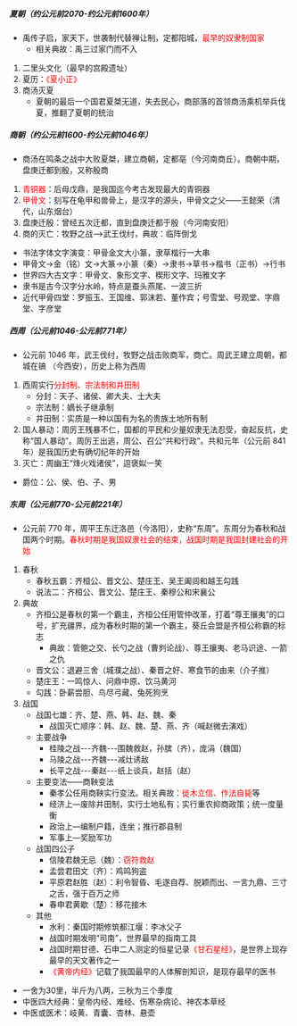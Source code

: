 ##### 夏朝（约公元前2070-约公元前1600年）

- 禹传子启，家天下，世袭制代替禅让制，定都阳城，<font color=red>最早的奴隶制国家</font>
   - 相关典故：禹三过家门而不入
1. 二里头文化（最早的宫殿遗址）
2. 夏历：<font color=red>《夏小正》</font>
3. 商汤灭夏
   - 夏朝的最后一个国君夏桀无道，失去民心，商部落的首领商汤乘机举兵伐夏，推翻了夏朝的统治

##### 商朝（约公元前1600-约公元前1046年）

- 商汤在鸣条之战中大败夏桀，建立商朝，定都亳（今河南商丘）。商朝中期，盘庚迁都到殷，又称殷商
1. <font color=red>青铜器</font>：后母戊鼎，是我国迄今考古发现最大的青铜器
2. <font color=red>甲骨文</font>：刻写在龟甲和兽骨上，是汉字的源头，甲骨文之父——王懿荣（清代，山东烟台）
3. 盘庚迁殷：曾经五次迁都，直到盘庚迁都于殷（今河南安阳）
4. 商的灭亡：牧野之战—>武王伐纣，典故：临阵倒戈
- 书法字体文字演变：甲骨金文大小篆，隶草楷行一大串
- 甲骨文->金（铭）文->大篆->小篆（秦）->隶书->草书->楷书（正书）->行书
- 世界四大古文字：甲骨文、象形文字、楔形文字、玛雅文字
- 隶书是古今汉字分水岭，特点是蚕头燕尾、一波三折
- 近代甲骨四堂：罗振玉、王国维、郭沫若、董作宾；号雪堂、号观堂、字鼎堂、字彦堂

##### 西周（公元前1046-公元前771年）

- 公元前 1046 年，武王伐纣，牧野之战击败商军，商亡。周武王建立周朝，都城在镐 （今西安），历史上称为西周

1. 西周实行<font color=red>分封制、宗法制和井田制</font>
   - 分封：天子、诸侯、卿大夫、士大夫
   - 宗法制：嫡长子继承制
   - 井田制：实质是一种以国有为名的贵族土地所有制
2. 国人暴动：周厉王残暴不仁，国都的平民和少量奴隶无法忍受，奋起反抗，史称“国人暴动”。周厉王出逃，周公、召公“共和行政”。共和元年（公元前 841 年）是我国历史有确切纪年的开始
3. 灭亡：周幽王“烽火戏诸侯”，逗褒姒一笑
- 爵位：公、侯、伯、子、男

##### 东周（公元前770-公元前221年）

- 公元前 770 年，周平王东迁洛邑（今洛阳），史称“东周”。东周分为春秋和战国两个时期。<font color=red>春秋时期是我国奴隶社会的结束，战国时期是我国封建社会的开始</font>
1. 春秋
   - 春秋五霸：齐桓公、晋文公、楚庄王、吴王阖闾和越王勾践
   - 说法二：齐桓公、晋文公、楚庄王、秦穆公和宋襄公
2. 典故
   - 齐桓公是春秋的第一个霸主，齐桓公任用管仲改革，打着“尊王攘夷”的口号，扩充疆界，成为春秋时期的第一个霸主，葵丘会盟是齐桓公称霸的标志
      - 典故：管鲍之交、长勺之战（曹刿论战）、尊王攘夷、老马识途、一箭之仇
   - 晋文公：退避三舍（城濮之战）、秦晋之好、寒食节的由来（介子推）
   - 楚庄王：一鸣惊人、问鼎中原、饮马黄河
   - 勾践：卧薪尝胆、鸟尽弓藏、兔死狗烹
2. 战国
   - 战国七雄：齐、楚、燕、韩、赵、魏、秦  
      - 战国灭亡顺序：韩、赵、魏、楚、燕、齐（喊赵微去演戏）
   - 主要战争  
      - 桂陵之战---齐魏---围魏救赵，孙膑（齐），庞涓（魏国）  
      - 马陵之战---齐魏---减灶诱敌  
      - 长平之战---秦赵---纸上谈兵，赵括（赵）
   - 主要变法——商鞅变法  
      - 秦孝公任用商鞅实行变法。相关典故：<font color=red>徙木立信、作法自毙</font>等  
      - 经济上—废除井田制，实行土地私有；实行重农抑商政策；统一度量衡  
      - 政治上—编制户籍，连坐；推行郡县制  
      - 军事上—奖励军功
   - 战国四公子  
      - 信陵君魏无忌（魏）：<font color=red>窃符救赵</font>  
      - 孟尝君田文（齐）：鸡鸣狗盗  
      - 平原君赵胜（赵）：利令智昏、毛遂自荐、脱颖而出、一言九鼎、三寸之舌，强于百万之师  
      - 春申君黄歇（楚）：移花接木
   - 其他
      - 水利：秦国时期修筑都江堰：李冰父子  
      - 战国时期发明“司南”，世界最早的指南工具  
      - 战国时期甘德、石申二人测定的恒星记录<font color=red>《甘石星经》</font>，是世界上现存最早的天文著作之一  
      - <font color=red>《黄帝内经》</font>记载了我国最早的人体解剖知识，是现存最早的医书  
- 一舍为30里，半斤为八两，三秋为三个季度
- 中医四大经典：皇帝内经、难经、伤寒杂病论、神农本草经
- 中医或医术：岐黄、青囊、杏林、悬壶